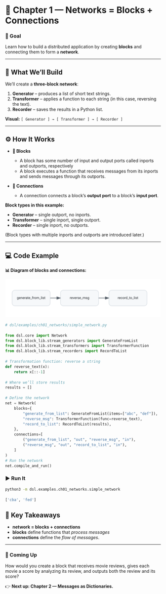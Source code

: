 # 🧩 Chapter 1 — Networks = Blocks + Connections

### 🎯 Goal
Learn how to build a distributed application by creating **blocks** and connecting them to form a **network**.

---

## 📍 What We’ll Build

We’ll create a **three-block network**:

1. **Generator** – produces a list of short text strings.  
2. **Transformer** – applies a function to each string (in this case, reversing the text).  
3. **Recorder** – saves the results in a Python list.

**Visual:** `[ Generator ] → [ Transformer ] → [ Recorder ]`

---

## ⚙️ How It Works

- **🔲 Blocks**  
  - A block has some number of input and output ports called inports and outports, respectively
  - A block executes a function that receives messages from its inports and sends messages through its outports.

- **🔗 Connections**  
  - A connection connects a block’s **output port** to a block’s **input port**. 

**Block types in this example:**
- **Generator** – single outport, no inports.  
- **Transformer** – single inport, single outport.  
- **Recorder** – single inport, no outports.

(Block types with multiple inports and outports are introduced later.)



---

## 💻 Code Example

**📊 Diagram of blocks and connections:**

![Simple Network](simple_network.svg) 

 
```python
# dsl/examples/ch01_networks/simple_network.py

from dsl.core import Network
from dsl.block_lib.stream_generators import GenerateFromList
from dsl.block_lib.stream_transformers import TransformerFunction
from dsl.block_lib.stream_recorders import RecordToList

# Transformation function: reverse a string
def reverse_text(x):
    return x[::-1]

# Where we’ll store results
results = []

# Define the network
net = Network(
    blocks={
        "generate_from_list": GenerateFromList(items=["abc", "def"]),
        "reverse_msg": TransformerFunction(func=reverse_text),
        "record_to_list": RecordToList(results),
    },
    connections=[
        ("generate_from_list", "out", "reverse_msg", "in"),
        ("reverse_msg", "out", "record_to_list", "in"),
    ]
)
# Run the network
net.compile_and_run()
```

### ▶️ Run It
```bash
python3 -m dsl.examples.ch01_networks.simple_network

['cba', 'fed']
```



## 🧠 Key Takeaways

- **network = blocks + connections**  
- **blocks** define functions that *process messages*
- **connections** define the *flow of messages*.

---

### 🚀 Coming Up

How would you create a block that receives movie reviews, gives each movie a score by analyzing its review, and outputs both the review and its score?

👉 **Next up: Chapter 2 — Messages as Dictionaries.**
